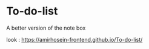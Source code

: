 # To-do-list
A better version of the note box

look : https://amirhosein-frontend.github.io/To-do-list/
